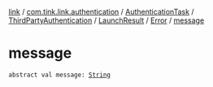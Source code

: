 [link](../../../../../index.md) / [com.tink.link.authentication](../../../../index.md) / [AuthenticationTask](../../../index.md) / [ThirdPartyAuthentication](../../index.md) / [LaunchResult](../index.md) / [Error](index.md) / [message](./message.md)

# message

`abstract val message: `[`String`](https://kotlinlang.org/api/latest/jvm/stdlib/kotlin/-string/index.html)